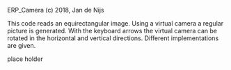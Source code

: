 

ERP_Camera (c) 2018, Jan de Nijs

This code reads an equirectangular image. Using a virtual camera a regular picture is generated. With the keyboard arrows the virtual camera can be rotated in the horizontal and vertical directions. Different implementations are given.

place holder
